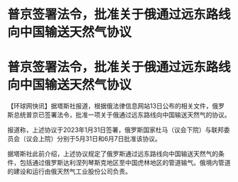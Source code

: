# 普京签署法令，批准关于俄通过远东路线向中国输送天然气协议

# 普京签署法令，批准关于俄通过远东路线向中国输送天然气协议

【环球网快讯】据塔斯社报道，根据俄法律信息网站13日公布的相关文件，俄罗斯总统普京已签署法令，批准一项关于俄通过远东路线向中国输送天然气的协议。

报道称，上述协议于2023年1月31日签署，俄罗斯国家杜马（议会下院）与联邦委员会（议会上院）分别于5月31日和6月7日批准该协议。

据塔斯社此前介绍，上述协议规定了俄罗斯通过远东路线向中国输送天然气的条件，包括通过俄罗斯达利涅列琴斯克地区至中国虎林地区的管道输气。俄境内管道的建设和运行由俄天然气工业股份公司负责。

